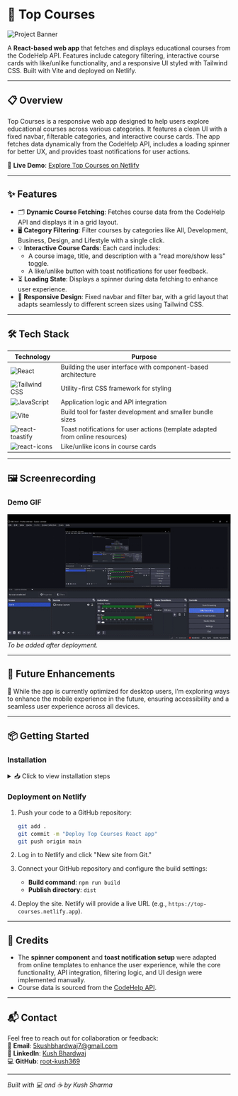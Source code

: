 # 🌟 Top Courses

![Project Banner](https://img.shields.io/badge/Top%20Courses-React%20App-blueviolet?style=for-the-badge&logo=react)

A **React-based web app** that fetches and displays educational courses from the CodeHelp API. Features include category filtering, interactive course cards with like/unlike functionality, and a responsive UI styled with Tailwind CSS. Built with Vite and deployed on Netlify.

---

## 📋 Overview

Top Courses is a responsive web app designed to help users explore educational courses across various categories. It features a clean UI with a fixed navbar, filterable categories, and interactive course cards. The app fetches data dynamically from the CodeHelp API, includes a loading spinner for better UX, and provides toast notifications for user actions.

🚀 **Live Demo**: [Explore Top Courses on Netlify](https://top-courses-one.netlify.app/)

---

## ✨ Features

- 🗂️ **Dynamic Course Fetching**: Fetches course data from the CodeHelp API and displays it in a grid layout.
- 🖥️ **Category Filtering**: Filter courses by categories like All, Development, Business, Design, and Lifestyle with a single click.
- 💡 **Interactive Course Cards**: Each card includes:
  - A course image, title, and description with a "read more/show less" toggle.
  - A like/unlike button with toast notifications for user feedback.
- ⏳ **Loading State**: Displays a spinner during data fetching to enhance user experience.
- 📱 **Responsive Design**: Fixed navbar and filter bar, with a grid layout that adapts seamlessly to different screen sizes using Tailwind CSS.

---

## 🛠️ Tech Stack

| **Technology**      | **Purpose**                     |
|---------------------|---------------------------------|
| ![React](https://img.shields.io/badge/React-20232A?style=flat-square&logo=react&logoColor=61DAFB) | Building the user interface with component-based architecture |
| ![Tailwind CSS](https://img.shields.io/badge/Tailwind_CSS-38B2AC?style=flat-square&logo=tailwind-css&logoColor=white) | Utility-first CSS framework for styling |
| ![JavaScript](https://img.shields.io/badge/JavaScript-F7DF1E?style=flat-square&logo=javascript&logoColor=black) | Application logic and API integration |
| ![Vite](https://img.shields.io/badge/Vite-646CFF?style=flat-square&logo=vite&logoColor=white) | Build tool for faster development and smaller bundle sizes |
| ![react-toastify](https://img.shields.io/badge/react--toastify-FFCA28?style=flat-square&logo=react) | Toast notifications for user actions (template adapted from online resources) |
| ![react-icons](https://img.shields.io/badge/react--icons-61DAFB?style=flat-square&logo=react) | Like/unlike icons in course cards |

---

## 🖼️ Screenrecording

### Demo GIF
![Top Courses Demo](topcourses.gif)  
*To be added after deployment.*  


---

## 🚀 Future Enhancements

🔮 While the app is currently optimized for desktop users, I’m exploring ways to enhance the mobile experience in the future, ensuring accessibility and a seamless user experience across all devices.

---

## 📦 Getting Started

### Installation

<details>
<summary>📥 Click to view installation steps</summary>

1. **Clone the repository**:
   ```bash
   git clone https://github.com/root-kush369/Top-Courses.git
   ```

2. **Navigate to the project directory**:
   ```bash
   cd Top-Courses
   ```

3. **Install dependencies**:
   ```bash
   npm install
   ```

4. **Start the development server**:
   ```bash
   npm run dev
   ```

5. **Open the app**:
   Visit `http://localhost:5173` (or the port specified by Vite) in your browser to view the app.

</details>

### Deployment on Netlify

1. Push your code to a GitHub repository:
   ```bash
   git add .
   git commit -m "Deploy Top Courses React app"
   git push origin main
   ```

2. Log in to Netlify and click "New site from Git."
3. Connect your GitHub repository and configure the build settings:
   - **Build command**: `npm run build`
   - **Publish directory**: `dist`
4. Deploy the site. Netlify will provide a live URL (e.g., `https://top-courses.netlify.app`).

---

## 🙌 Credits

- The **spinner component** and **toast notification setup** were adapted from online templates to enhance the user experience, while the core functionality, API integration, filtering logic, and UI design were implemented manually.
- Course data is sourced from the [CodeHelp API](https://codehelp-apis.vercel.app/api/get-top-courses).

---

## 📬 Contact

Feel free to reach out for collaboration or feedback:  
📧 **Email**: 5kushbhardwaj7@gmail.com  
🔗 **LinkedIn**: [Kush Bhardwaj](https://linkedin.com/in/kush-bhardwaj7)  
💻 **GitHub**: [root-kush369](https://github.com/root-kush369)

---

*Built with 💻 and ☕ by Kush Sharma*
